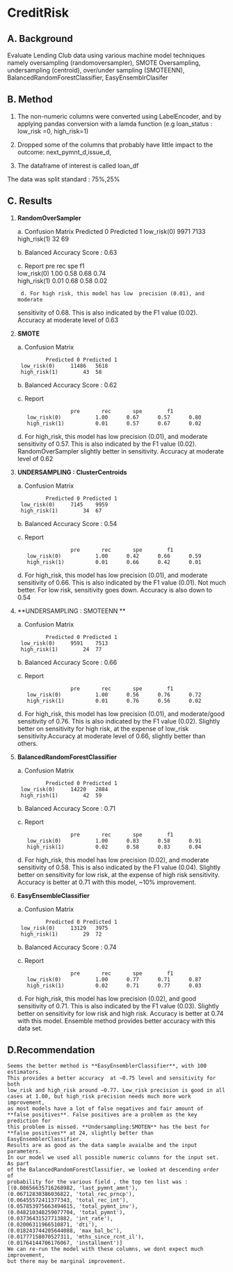 # CreditRisk

## A. Background 

Evaluate Lending Club data using various machine model techniques namely 
oversampling (randomoversampler), SMOTE Oversampling, undersampling (centroid),
over/under sampling (SMOTEENN), BalancedRandomForestClassifier, EasyEnsemblrClasifer

## B. Method
1. The non-numeric columns were converted using LabelEncoder, and by applying pandas 
conversion with a lamda function (e.g loan_status : low_risk =0, high_risk=1)

2. Dropped some of the columns that probably have little impact to the outcome: next_pymnt_d,issue_d,

3. The dataframe of interest is called loan_df

The data was split standard : 75%,25%

## C. Results

1. **RandomOverSampler**

	a. Confusion Matrix
				Predicted 0	Predicted 1
		low_risk(0)		9971	7133
		high_risk(1)		32	69

	b. Balanced Accuracy Score : 0.63	

	c. Report
                   		pre       rec       spe        f1      
          low_risk(0)       	1.00      0.58      0.68      0.74    
          high_risk(1)       	0.01      0.68      0.58      0.02

        d. For high risk, this model has low  precision (0.01), and  moderate 
	sensitivity of 0.68.  This is also indicated by the F1 value (0.02). 
	Accuracy at moderate level of 0.63 

2. **SMOTE**

	a. Confusion Matrix

				Predicted 0	Predicted 1
		low_risk(0)		11486	5618
		high_risk(1)		43	58

	b. Balanced Accuracy Score : 0.62

	c. Report


                   		pre       rec       spe        f1       
          low_risk(0)       	1.00      0.67      0.57      0.80      
          high_risk(1)       	0.01      0.57      0.67      0.02   

	d. For high_risk, this model has low  precision (0.01), and moderate 
	sensitivity of 0.57.  This is also indicated by the F1 value (0.02).
	RandomOverSampler slightly better in sensitivity. Accuracy at moderate 
	level of 0.62

3. **UNDERSAMPLING : ClusterCentroids**

	a. Confusion Matrix

				Predicted 0	Predicted 1
		low_risk(0)		7145	9959
		high_risk(1)		34	67

	b. Balanced Accuracy Score : 0.54

	c. Report

                   		pre       rec       spe        f1        
          low_risk(0)       	1.00      0.42      0.66      0.59       
          high_risk(1)       	0.01      0.66      0.42      0.01       

	d. For high_risk, this model has low  precision (0.01), and moderate 
	sensitivity of 0.66.  This is also indicated by the F1 value (0.01).
	Not much better. For low risk, sensitivity goes down.
	Accuracy is also down to 0.54 

4. **UNDERSAMPLING : SMOTEENN **

	a. Confusion Matrix

				Predicted 0	Predicted 1
		low_risk(0)		9591	7513
		high_risk(1)		24	77

	b. Balanced Accuracy Score : 0.66

	c. Report

                   		pre       rec       spe        f1       
          low_risk(0)       	1.00      0.56      0.76      0.72      
          high_risk(1)       	0.01      0.76      0.56      0.02            

	d. For high_risk, this model has low  precision (0.01), and moderate/good 
	sensitivity of 0.76.  This is also indicated by the F1 value (0.02).
	Slightly better on sensitivity for high risk, at the expense of low_risk 
	sensitivity.Accuracy at moderate level of 0.66, slightly better than others.

5. **BalancedRandomForestClassifier**

	a. Confusion Matrix

				Predicted 0	Predicted 1
		low_risk(0)		14220	2884
		high_rish(1)		42	59

	b. Balanced Accuracy Score : 0.71

	c. Report

                   		pre       rec       spe        f1        
          low_risk(0)       	1.00      0.83      0.58      0.91       
          high_risk(1)       	0.02      0.58      0.83      0.04                 

	d. For high_risk, this model has low  precision (0.02), and moderate
	sensitivity of 0.58.  This is also indicated by the F1 value (0.04).
	Slightly better on sensitivity for low risk, at the expense of high risk 
	sensitivity. Accuracy is better at 0.71 with this model, ~10% improvement.

6. **EasyEnsembleClassifier**

	a. Confusion Matrix

				Predicted 0	Predicted 1
		low_risk(0)		13129	3975
		high_risk(1)		29	72

	b. Balanced Accuracy Score : 0.74

	c. Report

                   		pre       rec       spe        f1       
          low_risk(0)       	1.00      0.77      0.71      0.87       
          high_risk(1)       	0.02      0.71      0.77      0.03                       

	d. For high_risk, this model has low  precision (0.02), and good
	sensitivity of 0.71.  This is also indicated by the F1 value (0.03).
	Slightly better on sensitivity for low risk and high risk.
	Accuracy is better at 0.74 with this model. Ensemble method provides
	better accuracy with this data set.     

## D.Recommendation

	Seems the better method is **EasyEnsemblerClassifier**, with 100 estimators.
	This provides a better accuracy  at ~0.75 level and sensitivity for both 
	low_risk and high_risk around ~0.77. Low_risk precision is good in all 
	cases at 1.00, but high_risk precision needs much more work improvement, 
	as most models have a lot of false negatives and fair amount of 
	**false positives**. False positives are a problem as the key prediction for 
	this problem is missed.	**Undersampling:SMOTEN** has the best for 
	**false positives** at 24, slightly better than EasyEnsemblerClassifier. 
	Results are as good as the data sample avaialbe and the input parameters. 
	In our model we used all possible numeric columns for the input set. As part
	of the BalancedRandomForestClassifier, we looked at descending order of 
	probability for	the various field , the top ten list was :
	[(0.08656635716268982, 'last_pymnt_amnt'),
 	(0.06712830386036822, 'total_rec_prncp'),
 	(0.06455572411377343, 'total_rec_int'),
 	(0.057853975663494615, 'total_pymnt_inv'),
 	(0.048210348259077704, 'total_pymnt'),
 	(0.03736431527713882, 'int_rate'),
 	(0.02006311966510871, 'dti'),
 	(0.018243744205644088, 'max_bal_bc'),
 	(0.01777158070527311, 'mths_since_rcnt_il'),
 	(0.01764144706176067, 'installment')]
	We can re-run the model with these columns, we dont expect much improvement, 
	but there may be marginal improvement.
